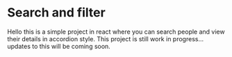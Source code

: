 # Search and filter
Hello this is a simple project in react where you can search people and view their details in accordion style. This project is still work in progress... updates to this will be coming soon.
